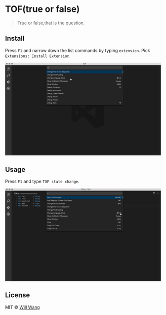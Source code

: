 # TOF(true or false)

> True or false,that is the question.


## Install

Press `F1` and narrow down the list commands by typing `extension`. Pick `Extensions: Install Extension`.

![](img/TOFDow.gif)




## Usage

Press `F1` and type `TOF state change`. 

![](img/TOFUsage.gif)


## License

MIT © [Will Wang](https://github.com/codeMonkeyWang)
